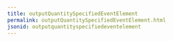 ```yaml
---
title: outputQuantitySpecifiedEventElement
permalink: outputQuantitySpecifiedEventElement.html
jsonid: outputquantityspecifiedeventelement
---
```

